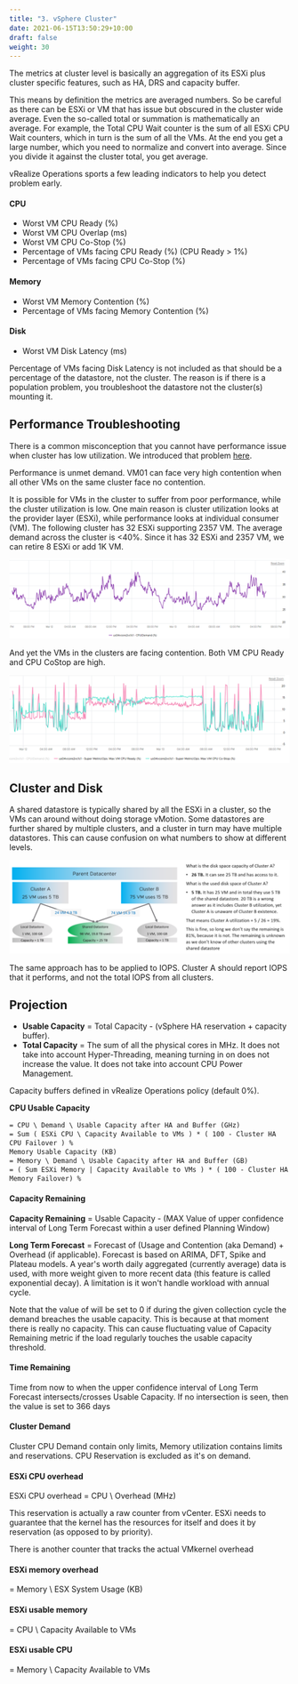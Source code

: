 ```yaml
---
title: "3. vSphere Cluster"
date: 2021-06-15T13:50:29+10:00
draft: false
weight: 30
---
```


The metrics at cluster level is basically an aggregation of its ESXi plus cluster specific features, such as HA, DRS and capacity buffer.

This means by definition the metrics are averaged numbers. So be careful as there can be ESXi or VM that has issue but obscured in the cluster wide average. Even the so-called total or summation is mathematically an average. For example, the Total CPU Wait counter is the sum of all ESXi CPU Wait counters, which in turn is the sum of all the VMs. At the end you get a large number, which you need to normalize and convert into average. Since you divide it against the cluster total, you get average.

vRealize Operations sports a few leading indicators to help you detect problem early.

#### CPU

- Worst VM CPU Ready (%)
- Worst VM CPU Overlap (ms)
- Worst VM CPU Co-Stop (%)
- Percentage of VMs facing CPU Ready (%) (CPU Ready > 1%)
- Percentage of VMs facing CPU Co-Stop (%)

#### Memory

- Worst VM Memory Contention (%)
- Percentage of VMs facing Memory Contention (%)

#### Disk

- Worst VM Disk Latency (ms)

Percentage of VMs facing Disk Latency is not included as that should be a percentage of the datastore, not the cluster. The reason is if there is a population problem, you troubleshoot the datastore not the cluster(s) mounting it.

## Performance Troubleshooting

There is a common misconception that you cannot have performance issue when cluster has low utilization. We introduced that problem [here](/operations-management/chapter-2-performance-management/).

Performance is unmet demand. VM01 can face very high contention when all other VMs on the same cluster face no contention.

It is possible for VMs in the cluster to suffer from poor performance, while the cluster utilization is low. One main reason is cluster utilization looks at the provider layer (ESXi), while performance looks at individual consumer (VM). The following cluster has 32 ESXi supporting 2357 VM. The average demand across the cluster is <40%. Since it has 32 ESXi and 2357 VM, we can retire 8 ESXi or add 1K VM.

![Cluster CPU Demand](2.6.3-fig-1.png)

And yet the VMs in the clusters are facing contention. Both VM CPU Ready and CPU CoStop are high.

![CPU ready vs CoStop](2.6.3-fig-2.png)

## Cluster and Disk

A shared datastore is typically shared by all the ESXi in a cluster, so the VMs can around without doing storage vMotion. Some datastores are further shared by multiple clusters, and a cluster in turn may have multiple datastores. This can cause confusion on what numbers to show at different levels.

![Cluster Disk layout](2.6.3-fig-3.png)

The same approach has to be applied to IOPS. Cluster A should report IOPS that it performs, and not the total IOPS from all clusters.

## Projection

- **Usable Capacity** = Total Capacity - (vSphere HA reservation + capacity buffer).
- **Total Capacity** = The sum of all the physical cores in MHz. It does not take into account Hyper-Threading, meaning turning in on does not increase the value. It does not take into account CPU Power Management.

Capacity buffers defined in vRealize Operations policy (default 0%).

**CPU Usable Capacity**

```text
= CPU \ Demand \ Usable Capacity after HA and Buffer (GHz) 
= Sum ( ESXi CPU \ Capacity Available to VMs ) * ( 100 - Cluster HA CPU Failover ) % 
Memory Usable Capacity (KB) 
= Memory \ Demand \ Usable Capacity after HA and Buffer (GB)
= ( Sum ESXi Memory | Capacity Available to VMs ) * ( 100 - Cluster HA Memory Failover) % 
```

#### Capacity Remaining

**Capacity Remaining** = Usable Capacity - (MAX Value of upper confidence interval of Long Term Forecast within a user defined Planning Window)

**Long Term Forecast** = Forecast of (Usage and Contention (aka Demand) + Overhead (if applicable). Forecast is based on ARIMA, DFT, Spike and Plateau models. A year's worth daily aggregated (currently average) data is used, with more weight given to more recent data (this feature is called exponential decay). A limitation is it won't handle workload with annual cycle.

Note that the value of will be set to 0 if during the given collection cycle the demand breaches the usable capacity. This is because at that moment there is really no capacity. This can cause fluctuating value of Capacity Remaining metric if the load regularly touches the usable capacity threshold.

#### Time Remaining

Time from now to when the upper confidence interval of Long Term Forecast intersects/crosses Usable Capacity. If no intersection is seen, then the value is set to 366 days

#### Cluster Demand

Cluster CPU Demand contain only limits, Memory utilization contains limits and reservations. CPU Reservation is excluded as it's on demand.

#### ESXi CPU overhead

ESXi CPU overhead = CPU \ Overhead (MHz)

This reservation is actually a raw counter from vCenter. ESXi needs to guarantee that the kernel has the resources for itself and does it by reservation (as opposed to by priority).

There is another counter that tracks the actual VMkernel overhead

#### ESXi memory overhead

= Memory \ ESX System Usage (KB)

#### ESXi usable memory

= CPU \ Capacity Available to VMs

#### ESXi usable CPU

= Memory \ Capacity Available to VMs